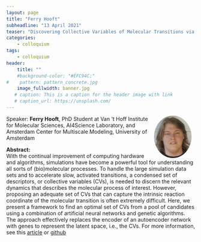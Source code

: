 ```yaml
---
layout: page
title: "Ferry Hooft"
subheadline: "13 April 2021"
teaser: "Discovering Collective Variables of Molecular Transitions via Genetic Algorithms and Neural Networks"
categories:
    - colloquium
tags:
    - colloquium
header:
    title: ""
    #background-color: "#EFC94C;"
#    pattern: pattern_concrete.jpg
    image_fullwidth: banner.jpg
   # caption: This is a caption for the header image with link
   # caption_url: https://unsplash.com/
---
```


 <img src="../../people/FerryHooft.jpg"
     alt="ferryhooft"
     width="100"
     style="float: right; margin-right: 10px; border-radius:50%;" />

Speaker: **Ferry Hooft**, PhD Student at Van ’t Hoff Institute for Molecular Sciences, AI4Science Laboratory, and Amsterdam Center for Multiscale Modeling, University of Amsterdam

**Abstract:** <br/>
With the continual improvement of computing hardware and algorithms, simulations have become a powerful tool for understanding all sorts of (bio)molecular processes. To handle the large simulation data sets and to accelerate slow, activated transitions, a condensed set of descriptors, or collective variables (CVs), is needed to discern the relevant dynamics that describes the molecular process of interest. However, proposing an adequate set of CVs that can capture the intrinsic reaction coordinate of the molecular transition is often extremely difficult. Here, we present a framework to find an optimal set of CVs from a pool of candidates using a combination of artificial neural networks and genetic algorithms. The approach effectively replaces the encoder of an autoencoder network with genes to represent the latent space, i.e., the CVs.
For more information, see this [article][6] or [github][7]

[1]: https://bereau.group/
[2]: /blog/
[9]: /contact/
[3]:https://github.com/undark-lab/swyft
[4]:https://arxiv.org/abs/2011.13951
[5]:http://www.mathben.com/
[6]:https://pubs.acs.org/doi/10.1021/acs.jctc.0c00981
[7]:https://github.com/Ensing-Laboratory/FABULOUS
